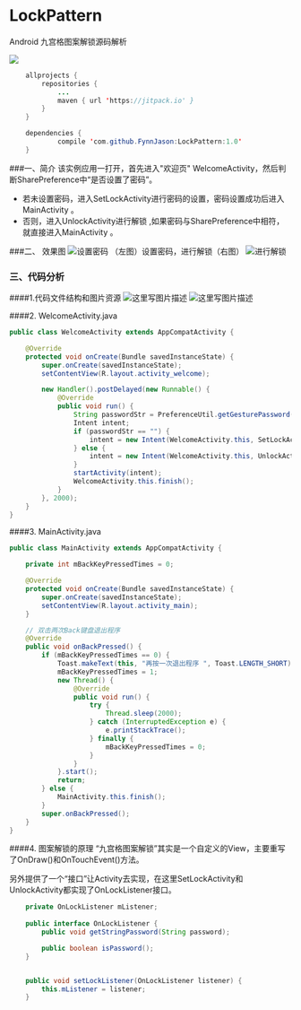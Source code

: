 # LockPattern
Android 九宫格图案解锁源码解析

[![](https://jitpack.io/v/FynnJason/LockPattern.svg)](https://jitpack.io/#FynnJason/LockPattern)
```java
	allprojects {
		repositories {
			...
			maven { url 'https://jitpack.io' }
		}
	}
```

```java
	dependencies {
	        compile 'com.github.FynnJason:LockPattern:1.0'
	}
```
###一、简介
该实例应用一打开，首先进入"欢迎页" WelcomeActivity，然后判断SharePreference中“是否设置了密码”。

 - 若未设置密码，进入SetLockActivity进行密码的设置，密码设置成功后进入MainActivity 。
 - 否则，进入UnlockActivity进行解锁 ,如果密码与SharePreference中相符，就直接进入MainActivity 。
 
###二、 效果图
![设置密码](http://img.blog.csdn.net/20151115175310962 "设置密码")  （左图）设置密码，进行解锁（右图）  ![进行解锁](http://img.blog.csdn.net/20151115175357456 "进行解锁")

### 三、代码分析
####1.代码文件结构和图片资源
![这里写图片描述](http://img.blog.csdn.net/20151115180017855 "代码文件结构图") ![这里写图片描述](http://img.blog.csdn.net/20151115180033050 "用到的图片资源")

####2. WelcomeActivity.java 
```java
public class WelcomeActivity extends AppCompatActivity {

    @Override
    protected void onCreate(Bundle savedInstanceState) {
        super.onCreate(savedInstanceState);
        setContentView(R.layout.activity_welcome);

        new Handler().postDelayed(new Runnable() {
            @Override
            public void run() {
                String passwordStr = PreferenceUtil.getGesturePassword(WelcomeActivity.this);
                Intent intent;
                if (passwordStr == "") {
                    intent = new Intent(WelcomeActivity.this, SetLockActivity.class);
                } else {
                    intent = new Intent(WelcomeActivity.this, UnlockActivity.class);
                }
                startActivity(intent);
                WelcomeActivity.this.finish();
            }
        }, 2000);
    }
}
```

####3. MainActivity.java 

```java
public class MainActivity extends AppCompatActivity {

    private int mBackKeyPressedTimes = 0;

    @Override
    protected void onCreate(Bundle savedInstanceState) {
        super.onCreate(savedInstanceState);
        setContentView(R.layout.activity_main);
    }

    // 双击两次Back键盘退出程序
    @Override
    public void onBackPressed() {
        if (mBackKeyPressedTimes == 0) {
            Toast.makeText(this, "再按一次退出程序 ", Toast.LENGTH_SHORT).show();
            mBackKeyPressedTimes = 1;
            new Thread() {
                @Override
                public void run() {
                    try {
                        Thread.sleep(2000);
                    } catch (InterruptedException e) {
                        e.printStackTrace();
                    } finally {
                        mBackKeyPressedTimes = 0;
                    }
                }
            }.start();
            return;
        } else {
            MainActivity.this.finish();
        }
        super.onBackPressed();
    }
}
```

####4. 图案解锁的原理
“九宫格图案解锁”其实是一个自定义的View，主要重写了OnDraw()和OnTouchEvent()方法。

另外提供了一个“接口”让Activity去实现，在这里SetLockActivity和UnlockActivity都实现了OnLockListener接口。

```java
    private OnLockListener mListener;
    
    public interface OnLockListener {
        public void getStringPassword(String password);

        public boolean isPassword();
    }


    public void setLockListener(OnLockListener listener) {
        this.mListener = listener;
    }

```

